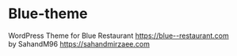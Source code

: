 # Blue-theme
WordPress Theme for Blue Restaurant https://blue--restaurant.com <br>
by SahandM96 https://sahandmirzaee.com
